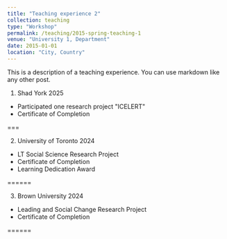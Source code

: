 ```yaml
---
title: "Teaching experience 2"
collection: teaching
type: "Workshop"
permalink: /teaching/2015-spring-teaching-1
venue: "University 1, Department"
date: 2015-01-01
location: "City, Country"
---
```


This is a description of a teaching experience. You can use markdown like any other post.

1. Shad York 2025
  * Participated one research project "ICELERT"
  * Certificate of Completion
 
 ===

2. University of Toronto 2024
  * LT Social Science Research Project
 * Certificate of Completion
 * Learning Dedication Award

======

3. Brown University 2024
  * Leading and Social Change Research Project
  * Certificate of Completion

======
